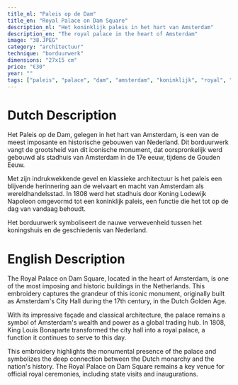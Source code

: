 ```yaml
---
title_nl: "Paleis op de Dam"
title_en: "Royal Palace on Dam Square"
description_nl: "Het koninklijk paleis in het hart van Amsterdam"
description_en: "The royal palace in the heart of Amsterdam"
image: "38.JPEG"
category: "architectuur"
technique: "borduurwerk"
dimensions: "27x15 cm"
price: "€30"
year: ""
tags: ["paleis", "palace", "dam", "amsterdam", "koninklijk", "royal", "gouden eeuw", "golden age", "architectuur", "architecture", "lodewijk napoleon", "louis bonaparte"]
---
```


# Dutch Description

Het Paleis op de Dam, gelegen in het hart van Amsterdam, is een van de meest imposante en historische gebouwen van Nederland. Dit borduurwerk vangt de grootsheid van dit iconische monument, dat oorspronkelijk werd gebouwd als stadhuis van Amsterdam in de 17e eeuw, tijdens de Gouden Eeuw.

Met zijn indrukwekkende gevel en klassieke architectuur is het paleis een blijvende herinnering aan de welvaart en macht van Amsterdam als wereldhandelsstad. In 1808 werd het stadhuis door Koning Lodewijk Napoleon omgevormd tot een koninklijk paleis, een functie die het tot op de dag van vandaag behoudt.

Het borduurwerk symboliseert de nauwe verwevenheid tussen het koningshuis en de geschiedenis van Nederland.

# English Description

The Royal Palace on Dam Square, located in the heart of Amsterdam, is one of the most imposing and historic buildings in the Netherlands. This embroidery captures the grandeur of this iconic monument, originally built as Amsterdam's City Hall during the 17th century, in the Dutch Golden Age.

With its impressive façade and classical architecture, the palace remains a symbol of Amsterdam's wealth and power as a global trading hub. In 1808, King Louis Bonaparte transformed the city hall into a royal palace, a function it continues to serve to this day.

This embroidery highlights the monumental presence of the palace and symbolizes the deep connection between the Dutch monarchy and the nation's history. The Royal Palace on Dam Square remains a key venue for official royal ceremonies, including state visits and inaugurations.
